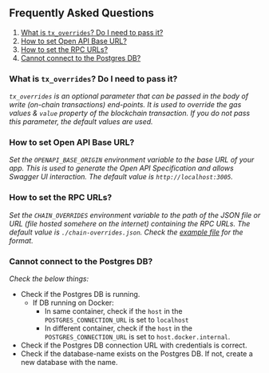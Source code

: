 ## Frequently Asked Questions

1. [What is `tx_overrides`? Do I need to pass it?](#what-is-`tx_overrides`?-do-I-need-to-pass-it)
2. [How to set Open API Base URL?](#how-to-set-open-api-base-url)
3. [How to set the RPC URLs?](#how-to-set-the-rpc-urls)
4. [Cannot connect to the Postgres DB?](#cannot-connect-to-the-postgres-db)

### What is `tx_overrides`? Do I need to pass it?

_`tx_overrides` is an optional parameter that can be passed in the body of write (on-chain transactions) end-points. It is used to override the gas values & `value` property of the blockchain transaction. If you do not pass this parameter, the default values are used._

### How to set Open API Base URL?

_Set the `OPENAPI_BASE_ORIGIN` environment variable to the base URL of your app. This is used to generate the Open API Specification and allows Swagger UI interaction. The default value is `http://localhost:3005`._

### How to set the RPC URLs?

_Set the `CHAIN_OVERRIDES` environment variable to the path of the JSON file or URL (file hosted somehere on the internet) containing the RPC URLs. The default value is `./chain-overrides.json`. Check the [example file](../chain-overrides.example.json) for the format._

### Cannot connect to the Postgres DB?

_Check the below things:_

- Check if the Postgres DB is running.
  - If DB running on Docker:
    - In same container, check if the `host` in the `POSTGRES_CONNECTION_URL` is set to `localhost`
    - In different container, check if the `host` in the `POSTGRES_CONNECTION_URL` is set to `host.docker.internal`.
- Check if the Postgres DB connection URL with credentials is correct.
- Check if the database-name exists on the Postgres DB. If not, create a new database with the name.
